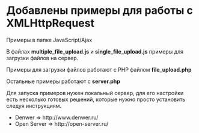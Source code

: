 <h1>Добавлены примеры для работы с XMLHttpRequest</h1>

Примеры в папке JavaScript/Ajax

В файлах <b>multiple_file_upload.js</b> и <b>single_file_upload.js</b> примеры для загрузки файлов на сервер.

Примеры для загрузки файлов работают с PHP файлом <b>file_upload.php</b>

Остальные примеры работают с <b>server.php</b>

Для запуска примеров нужен локальный сервер, для его настройки есть несколько готовых решений, которые нужно просто установить следуя инструкциям.

<ul>
	<li>Denwer => http://www.denwer.ru/</li>
	<li>Open Server => http://open-server.ru/</li>
</ul>



